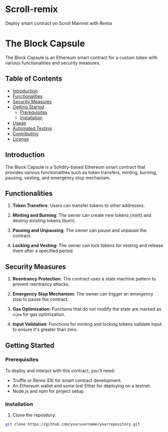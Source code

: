 # Scroll-remix
Deploy smart contract on Scroll Mainnet with Remix

# The Block Capsule

The Block Capsule is an Ethereum smart contract for a custom token with various functionalities and security measures.

## Table of Contents

- [Introduction](#introduction)
- [Functionalities](#functionalities)
- [Security Measures](#security-measures)
- [Getting Started](#getting-started)
  - [Prerequisites](#prerequisites)
  - [Installation](#installation)
- [Usage](#usage)
- [Automated Testing](#automated-testing)
- [Contributing](#contributing)
- [License](#license)

## Introduction

The Block Capsule is a Solidity-based Ethereum smart contract that provides various functionalities such as token transfers, minting, burning, pausing, vesting, and emergency stop mechanism.

## Functionalities

1. **Token Transfers**: Users can transfer tokens to other addresses.

2. **Minting and Burning**: The owner can create new tokens (mint) and destroy existing tokens (burn).

3. **Pausing and Unpausing**: The owner can pause and unpause the contract.

4. **Locking and Vesting**: The owner can lock tokens for vesting and release them after a specified period.

## Security Measures

1. **Reentrancy Protection**: The contract uses a state machine pattern to prevent reentrancy attacks.

2. **Emergency Stop Mechanism**: The owner can trigger an emergency stop to pause the contract.

3. **Gas Optimization**: Functions that do not modify the state are marked as `view` for gas optimization.

4. **Input Validation**: Functions for minting and locking tokens validate input to ensure it's greater than zero.

## Getting Started

### Prerequisites

To deploy and interact with this contract, you'll need:

- Truffle or Remix IDE for smart contract development.
- An Ethereum wallet and some test Ether for deploying on a testnet.
- Node.js and npm for project setup.

### Installation

1. Clone the repository:

```bash
git clone https://github.com/yourusername/yourrepository.git
